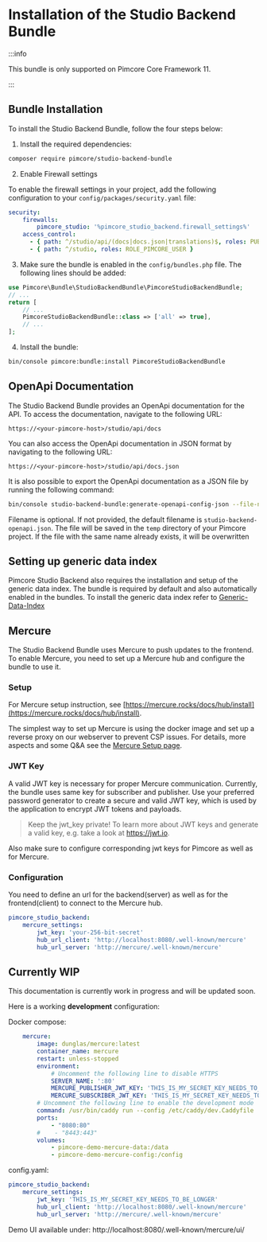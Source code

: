 # Installation of the Studio Backend Bundle

:::info

 This bundle is only supported on Pimcore Core Framework 11.

:::

## Bundle Installation

To install the Studio Backend Bundle, follow the four steps below:


1) Install the required dependencies:

```bash
composer require pimcore/studio-backend-bundle
```

2) Enable Firewall settings

To enable the firewall settings in your project, add the following configuration to your `config/packages/security.yaml` file:

```yaml
security:
    firewalls: 
        pimcore_studio: '%pimcore_studio_backend.firewall_settings%'
    access_control:
      - { path: ^/studio/api/(docs|docs.json|translations)$, roles: PUBLIC_ACCESS }
      - { path: ^/studio, roles: ROLE_PIMCORE_USER }
```

3) Make sure the bundle is enabled in the `config/bundles.php` file. The following lines should be added:

```php
use Pimcore\Bundle\StudioBackendBundle\PimcoreStudioBackendBundle;
// ...
return [
    // ...
    PimcoreStudioBackendBundle::class => ['all' => true],
    // ...
];  
```

4) Install the bundle:

```bash
bin/console pimcore:bundle:install PimcoreStudioBackendBundle
```

## OpenApi Documentation

The Studio Backend Bundle provides an OpenApi documentation for the API. To access the documentation, navigate to the following URL:

```
https://<your-pimcore-host>/studio/api/docs
```

You can also access the OpenApi documentation in JSON format by navigating to the following URL:
```
https://<your-pimcore-host>/studio/api/docs.json
```

It is also possible to export the OpenApi documentation as a JSON file by running the following command:
```bash
bin/console studio-backend-bundle:generate-openapi-config-json --file-name=<your-file-name>.json
```
Filename is optional. If not provided, the default filename is `studio-backend-openapi.json`. 
The file will be saved in the `temp` directory of your Pimcore project. If the file with the same name already exists, it will be overwritten

## Setting up generic data index
Pimcore Studio Backend also requires the installation and setup of the generic data index. 
The bundle is required by default and also automatically enabled in the bundles.
To install the generic data index refer to [Generic-Data-Index](https://github.com/pimcore/generic-data-index-bundle?tab=readme-ov-file)

## Mercure

The Studio Backend Bundle uses Mercure to push updates to the frontend. To enable Mercure, you need to set up a 
Mercure hub and configure the bundle to use it.

### Setup
For Mercure setup instruction, see [https://mercure.rocks/docs/hub/install](https://mercure.rocks/docs/hub/install).

The simplest way to set up Mercure is using the docker image and set up a reverse proxy on our webserver to prevent CSP issues.
For details, more aspects and some Q&A see the [Mercure Setup page](./02_Mercure_Setup.md).

### JWT Key
A valid JWT key is necessary for proper Mercure communication. Currently, the bundle uses same key for subscriber and publisher.
Use your preferred password generator to create a secure and valid JWT key, which is used by the application to encrypt JWT tokens and payloads.

> Keep the jwt_key private!
> To learn more about JWT keys and generate a valid key, e.g. take a look at https://jwt.io.

Also make sure to configure corresponding jwt keys for Pimcore as well as for Mercure.

### Configuration

You need to define an url for the backend(server) as well as for the frontend(client) to connect to the Mercure hub.

```yaml
pimcore_studio_backend:
    mercure_settings:
        jwt_key: 'your-256-bit-secret'
        hub_url_client: 'http://localhost:8080/.well-known/mercure'
        hub_url_server: 'http://mercure/.well-known/mercure'
```

## Currently WIP

This documentation is currently work in progress and will be updated soon.

Here is a working **development** configuration:

Docker compose:
```yaml
    mercure:
        image: dunglas/mercure:latest
        container_name: mercure
        restart: unless-stopped
        environment:
            # Uncomment the following line to disable HTTPS
            SERVER_NAME: ':80'
            MERCURE_PUBLISHER_JWT_KEY: 'THIS_IS_MY_SECRET_KEY_NEEDS_TO_BE_LONGER'
            MERCURE_SUBSCRIBER_JWT_KEY: 'THIS_IS_MY_SECRET_KEY_NEEDS_TO_BE_LONGER'
        # Uncomment the following line to enable the development mode
        command: /usr/bin/caddy run --config /etc/caddy/dev.Caddyfile
        ports:
            - "8080:80"
        #    - "8443:443"
        volumes:
            - pimcore-demo-mercure-data:/data
            - pimcore-demo-mercure-config:/config
```

config.yaml:
```yaml
pimcore_studio_backend:
    mercure_settings:
        jwt_key: 'THIS_IS_MY_SECRET_KEY_NEEDS_TO_BE_LONGER'
        hub_url_client: 'http://localhost:8080/.well-known/mercure'
        hub_url_server: 'http://mercure/.well-known/mercure'
```
Demo UI available under: http://localhost:8080/.well-known/mercure/ui/

